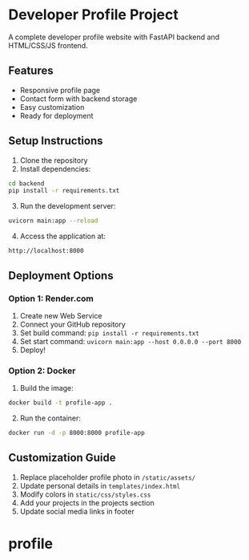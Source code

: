 # Developer Profile Project

A complete developer profile website with FastAPI backend and HTML/CSS/JS frontend.

## Features
- Responsive profile page
- Contact form with backend storage
- Easy customization
- Ready for deployment

## Setup Instructions

1. Clone the repository
2. Install dependencies:
```bash
cd backend
pip install -r requirements.txt
```

3. Run the development server:
```bash
uvicorn main:app --reload
```

4. Access the application at:
```
http://localhost:8000
```

## Deployment Options

### Option 1: Render.com
1. Create new Web Service
2. Connect your GitHub repository
3. Set build command: `pip install -r requirements.txt`
4. Set start command: `uvicorn main:app --host 0.0.0.0 --port 8000`
5. Deploy!

### Option 2: Docker
1. Build the image:
```bash
docker build -t profile-app .
```

2. Run the container:
```bash
docker run -d -p 8000:8000 profile-app
```

## Customization Guide
1. Replace placeholder profile photo in `/static/assets/`
2. Update personal details in `templates/index.html`
3. Modify colors in `static/css/styles.css`
4. Add your projects in the projects section
5. Update social media links in footer
# profile
